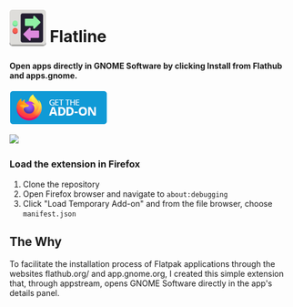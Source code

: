 # <sub><img src="icons/flatline-98.png" width=64px height=64px></sub> Flatline

#### Open apps directly in GNOME Software by clicking Install from Flathub and apps.gnome.

[<img src="other/promotion/badges/firefox.png" alt="for Firefox">](https://addons.mozilla.org/firefox/addon/maximize-whatsapp-web/)

<img src="other/promotion/screenshots/cs-dark.png" width="640px">

### Load the extension in Firefox

1. Clone the repository
2. Open Firefox browser and navigate to `about:debugging`
3. Click "Load Temporary Add-on" and from the file browser, choose `manifest.json`

## The Why

To facilitate the installation process of Flatpak applications through the websites flathub.org/ and app.gnome.org, I created this simple extension that, through appstream, opens GNOME Software directly in the app's details panel.



